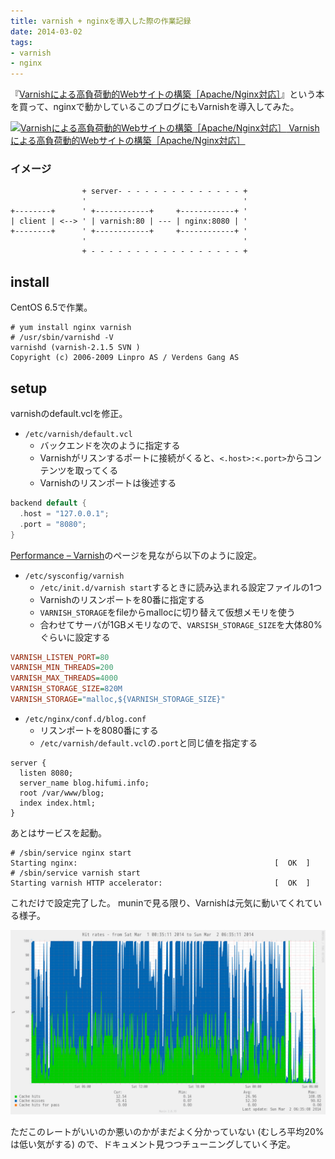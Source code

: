 ```yaml
---
title: varnish + nginxを導入した際の作業記録
date: 2014-03-02
tags:
- varnish
- nginx
---
```

『[Varnishによる高負荷動的Webサイトの構築［Apache/Nginx対応］](http://www.amazon.co.jp/exec/obidos/ASIN/B00I53Q85A/hifumiass-22/ref=nosim/)』という本を買って、nginxで動かしているこのブログにもVarnishを導入してみた。

[![Varnishによる高負荷動的Webサイトの構築［Apache/Nginx対応］](http://ecx.images-amazon.com/images/I/51lWlSpLltL._SL160_.jpg) Varnishによる高負荷動的Webサイトの構築［Apache/Nginx対応］](http://www.amazon.co.jp/exec/obidos/ASIN/B00I53Q85A/hifumiass-22/ref=nosim/)

### イメージ

```
                + server- - - - - - - - - - - - - - +
                '                                   '
+--------+      ' +------------+     +------------+ '
| client | <--> ' | varnish:80 | --- | nginx:8080 | '
+--------+      ' +------------+     +------------+ '
                '                                   '
                + - - - - - - - - - - - - - - - - - +
```

## install

CentOS 6.5で作業。

```console
# yum install nginx varnish
# /usr/sbin/varnishd -V
varnishd (varnish-2.1.5 SVN )
Copyright (c) 2006-2009 Linpro AS / Verdens Gang AS
```

## setup

varnishのdefault.vclを修正。

 * `/etc/varnish/default.vcl`
   * バックエンドを次のように指定する
   * Varnishがリスンするポートに接続がくると、`<.host>:<.port>`からコンテンツを取ってくる
   * Varnishのリスンポートは後述する

```c
backend default {
  .host = "127.0.0.1";
  .port = "8080";
}
```

[Performance – Varnish](https://www.varnish-cache.org/trac/wiki/Performance)のページを見ながら以下のように設定。

 * `/etc/sysconfig/varnish`
   * `/etc/init.d/varnish start`するときに読み込まれる設定ファイルの1つ
   * Varnishのリスンポートを80番に指定する
   * `VARNISH_STORAGE`をfileからmallocに切り替えて仮想メモリを使う
   * 合わせてサーバが1GBメモリなので、`VARSISH_STORAGE_SIZE`を大体80%ぐらいに設定する

```ini
VARNISH_LISTEN_PORT=80
VARNISH_MIN_THREADS=200
VARNISH_MAX_THREADS=4000
VARNISH_STORAGE_SIZE=820M
VARNISH_STORAGE="malloc,${VARNISH_STORAGE_SIZE}"
```

 * `/etc/nginx/conf.d/blog.conf`
   * リスンポートを8080番にする
   * `/etc/varnish/default.vcl`の`.port`と同じ値を指定する

```nginx
server {
  listen 8080;
  server_name blog.hifumi.info;
  root /var/www/blog;
  index index.html;
}
```

あとはサービスを起動。

```console
# /sbin/service nginx start
Starting nginx:                                            [  OK  ]
# /sbin/service varnish start
Starting varnish HTTP accelerator:                         [  OK  ]
```

これだけで設定完了した。
muninで見る限り、Varnishは元気に動いてくれている様子。

![munin: VarnishのHit rates](/images/2014/03/02/munin-varnish@2x.png)

ただこのレートがいいのか悪いのかがまだよく分かっていない (むしろ平均20%は低い気がする) ので、ドキュメント見つつチューニングしていく予定。
